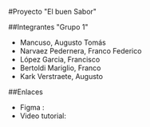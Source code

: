 
#Proyecto "El buen Sabor"

##Integrantes "Grupo 1"
- Mancuso, Augusto Tomás
- Narvaez Pedernera, Franco Federico
- López Garcia, Francisco
- Bertoldi Mariglio, Franco
- Kark Verstraete, Augusto

##Enlaces
- Figma : 
- Video tutorial: 
